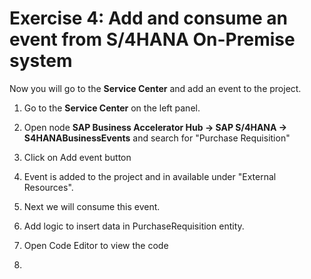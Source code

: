 # Exercise 4: Add and consume an event from S/4HANA On-Premise system
Now you will go to the **Service Center** and add an event to the project.

1. Go to the **Service Center** on the left panel.
[](images/Event_001.png)

2. Open node **SAP Business Accelerator Hub -> SAP S/4HANA -> S4HANABusinessEvents** and search for "Purchase Requisition"
[](images/Event_002.png)

3. Click on Add event button
[](images/Event_009.png)

5. Event is added to the project and in available under "External Resources".
[](images/Event_003.png)

6. Next we will consume this event.
[](images/Event_004.png)
[](images/Event_010.png)

8. Add logic to insert data in PurchaseRequisition entity.
[](images/Event_005.png)
[](images/Event_006.png)
[](images/Event_007.png)

10. Open Code Editor to view the code
[](images/Event_008.png)

12. 
